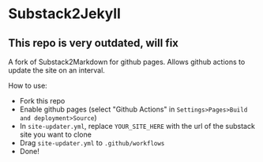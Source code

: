 ﻿# Substack2Jekyll

## This repo is very outdated, will fix

A fork of Substack2Markdown for github pages. Allows github actions to update the site on an interval.

How to use:
- Fork this repo
- Enable github pages (select "Github Actions" in `Settings>Pages>Build and deployment>Source`)
- In `site-updater.yml`, replace `YOUR_SITE_HERE` with the url of the substack site you want to clone
- Drag `site-updater.yml` to `.github/workflows`
- Done!
